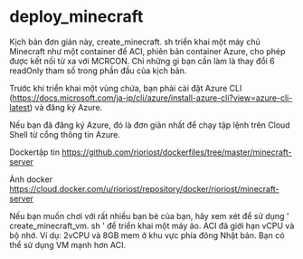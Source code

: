 # deploy_minecraft

Kịch bản đơn giản này, create_minecraft. sh triển khai một máy chủ Minecraft như một container để ACI, phiên bản container Azure, cho phép được kết nối từ xa với MCRCON. Chỉ những gì bạn cần làm là thay đổi 6 readOnly tham số trong phần đầu của kịch bản.

Trước khi triển khai một vùng chứa, bạn phải cài đặt Azure CLI (https://docs.microsoft.com/ja-jp/cli/azure/install-azure-cli?view=azure-cli-latest) và đăng ký Azure.

Nếu bạn đã đăng ký Azure, đó là đơn giản nhất để chạy tập lệnh trên Cloud Shell từ cổng thông tin Azure.

Dockertập tin https://github.com/rioriost/dockerfiles/tree/master/minecraft-server

Ảnh docker https://cloud.docker.com/u/rioriost/repository/docker/rioriost/minecraft-server

Nếu bạn muốn chơi với rất nhiều bạn bè của bạn, hãy xem xét để sử dụng ' create_minecraft_vm. sh ' để triển khai một máy ảo. ACI đã giới hạn vCPU và bộ nhớ. Ví dụ: 2vCPU và 8GB mem ở khu vực phía đông Nhật bản. Bạn có thể sử dụng VM mạnh hơn ACI.
